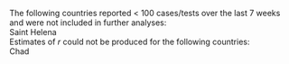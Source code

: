 The following countries reported < 100 cases/tests over the last 7 weeks and were not included in further analyses:<br>Saint Helena
<br>
Estimates of *r* could not be produced for the following countries:<br>Chad
<br>
